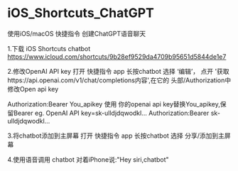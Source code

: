# iOS_Shortcuts_ChatGPT
使用iOS/macOS 快捷指令 创建ChatGPT语音聊天

1.下载 iOS Shortcuts chatbot
  https://www.icloud.com/shortcuts/9b28ef9529da4709b95651d5844de1e7

2.修改OpenAI API key
  打开 快捷指令 app 长按chatbot 选择 ‘编辑’， 点开 '获取https://api.openai.com/v1/chat/completions内容',在它的 头部/Authorization中修改Open api key

  Authorization:Bearer You_apikey
  使用 你的openai api key替换You_apikey,保留Bearer
  eg. OpenAI API key=sk-ulldjdqwodkl...
  Authorization:Bearer sk-ulldjdqwodkl...

3.将chatbot添加到主屏幕
    打开 快捷指令 app 长按chatbot 选择 分享/添加到主屏幕

4.使用语音调用 chatbot
    对着iPhone说:"Hey siri,chatbot"
